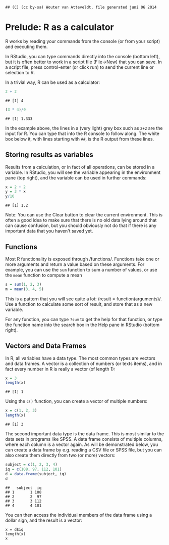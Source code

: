 
```
## (C) (cc by-sa) Wouter van Atteveldt, file generated juni 06 2014
```


Prelude: R as a calculator
====



R works by reading your commands from the console (or from your script) and executing them.

In RStudio, you can type commands directly into the console (bottom left), 
but it is often better to work in a script file (File->New) that you can save.
In a script file, press control-enter (or click run) to send the current line or selection to R.

In a trivial way, R can be used as a calculator:


```r
2 + 2
```

```
## [1] 4
```

```r
(3 * 4)/9
```

```
## [1] 1.333
```


In the example above, the lines in a (very light) grey box such as `2+2` are the input for R. 
You can type that into the R console to follow along.
The white box below it, with lines starting with `##`, is the R output from these lines.

Storing results as variables
----

Results from a calculation, or in fact of all operations, can be stored in a variable.
In RStudio, you will see the variable appearing in the environment pane (top right),
and the variable can be used in further commands:


```r
x = 2 + 2
y = 3 * x
y/10
```

```
## [1] 1.2
```


Note: You can use the Clear button to clear the current environment. 
This is often a good idea to make sure that there is no old data lying around that can cause confusion,
but you should obviously not do that if there is any important data that you haven't saved yet.

Functions
----

Most R functionality is exposed through /functions/. 
Functions take one or more arguments and return a value based on these arguments.
For example, you can use the `sum` function to sum a number of values, or use the `mean` function to compute a mean


```r
s = sum(1, 2, 3)
m = mean(3, 4, 5)
```


This is a pattern that you will see quite a lot: /result = function(arguments)/. 
Use a function to calculate some sort of result, and store that as a new variable.

For any function, you can type `?sum` to get the help for that function, or type the function name into the search box in the Help pane in RStudio (bottom right).

Vectors and Data Frames
----

In R, all variables have a data type.
The most common types are vectors and data frames.
A vector is a collection of numbers (or texts items), and in fact every number in R is really a vector (of length 1):


```r
x = 3
length(x)
```

```
## [1] 1
```


Using the `c()` function, you can create a vector of multiple numbers:


```r
x = c(1, 2, 3)
length(x)
```

```
## [1] 3
```


The second important data type is the data frame. 
This is most similar to the data sets in programs like SPSS.
A data frame consists of multiple columns, where each column is a vector again.
As will be demonstrated below, you can create a data frame by e.g. reading a CSV file or SPSS file,
but you can also create them directly from two (or more) vectors:


```r
subject = c(1, 2, 3, 4)
iq = c(108, 97, 112, 101)
d = data.frame(subject, iq)
d
```

```
##   subject  iq
## 1       1 108
## 2       2  97
## 3       3 112
## 4       4 101
```


You can then access the individual members of the data frame using a dollar sign, and the result is a vector:

```
x = d$iq
length(x)
x
```

